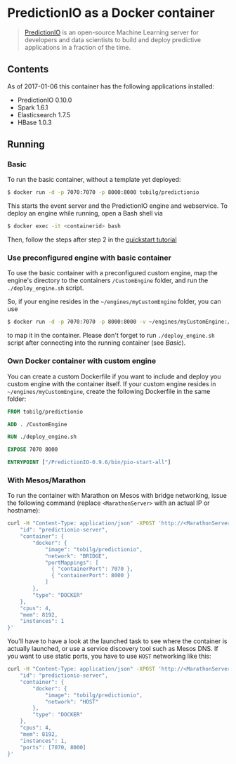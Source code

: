 # PredictionIO as a Docker container

> [PredictionIO](https://prediction.io) is an open-source Machine Learning
server for developers and data scientists to build and deploy predictive
applications in a fraction of the time.

## Contents
As of 2017-01-06 this container has the following applications installed:
* PredictionIO 0.10.0
* Spark 1.6.1
* Elasticsearch 1.7.5
* HBase 1.0.3

## Running

### Basic
To run the basic container, without a template yet deployed:
```Bash
$ docker run -d -p 7070:7070 -p 8000:8000 tobilg/predictionio
```
This starts the event server and the PredictionIO engine and webservice. To deploy an engine while running, open a Bash shell via

```Bash
$ docker exec -it <containerid> bash
```

Then, follow the steps after step 2 in the [quickstart tutorial](https://docs.prediction.io/templates/recommendation/quickstart/#2.-create-a-new-engine-from-an-engine-template)

### Use preconfigured engine with basic container
To use the basic container with a preconfigured custom engine, map the engine's directory to the containers `/CustomEngine` folder, and run the `./deploy_engine.sh` script.

So, if your engine resides in the `~/engines/myCustomEngine` folder, you can use

```Bash
$ docker run -d -p 7070:7070 -p 8000:8000 -v ~/engines/myCustomEngine:/CustomEngine tobilg/predictionio
```
to map it in the container. Please don't forget to run `./deploy_engine.sh` script after connecting into the running container (see *Basic*).

### Own Docker container with custom engine
You can create a custom Dockerfile if you want to include and deploy you custom engine with the container itself. If your custom engine resides in `~/engines/myCustomEngine`, create the following Dockerfile in the same folder:

```Dockerfile
FROM tobilg/predictionio

ADD . /CustomEngine

RUN ./deploy_engine.sh

EXPOSE 7070 8000

ENTRYPOINT ["/PredictionIO-0.9.6/bin/pio-start-all"]
```

### With Mesos/Marathon
To run the container with Marathon on Mesos with bridge networking, issue the following command (replace `<MarathonServer>` with an actual IP or hostname):

```Bash
curl -H "Content-Type: application/json" -XPOST 'http://<MarathonServer>:8080/v2/apps' -d '{
    "id": "predictionio-server",
    "container": {
        "docker": {
            "image": "tobilg/predictionio",
            "network": "BRIDGE",
			"portMappings": [
			  { "containerPort": 7070 },
			  { "containerPort": 8000 }
			]
        },
        "type": "DOCKER"
    },
    "cpus": 4,
    "mem": 8192,
    "instances": 1
}'
```

You'll have to have a look at the launched task to see where the container is actually launched, or use a service discovery tool such as Mesos DNS.
If you want to use static ports, you have to use `HOST` networking like this:

```Bash
curl -H "Content-Type: application/json" -XPOST 'http://<MarathonServer>:8080/v2/apps' -d '{
    "id": "predictionio-server",
    "container": {
        "docker": {
            "image": "tobilg/predictionio",
            "network": "HOST"
        },
        "type": "DOCKER"
    },
    "cpus": 4,
    "mem": 8192,
    "instances": 1,
	"ports": [7070, 8000]
}'
```
